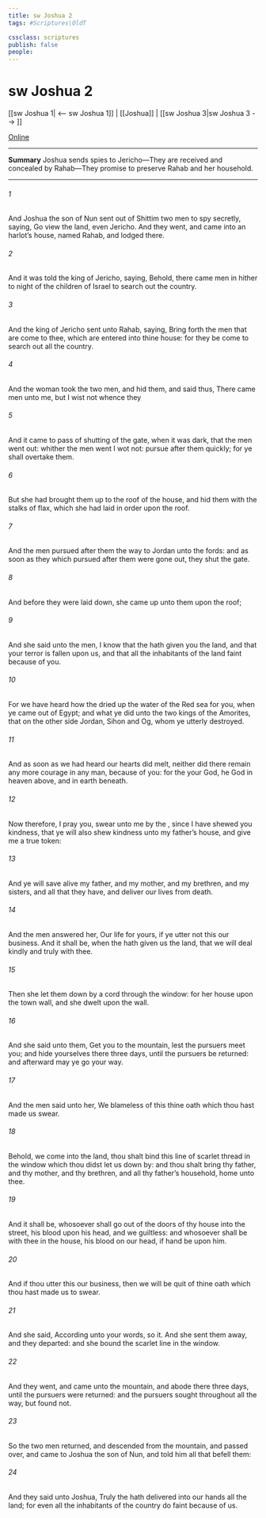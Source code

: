 ```yaml
---
title: sw Joshua 2
tags: #Scriptures\OldT

cssclass: scriptures
publish: false
people:
---
```


# sw Joshua 2
[[sw Joshua 1| <-- sw Joshua 1]] | [[Joshua]] | [[sw Joshua 3|sw Joshua 3 --> ]]

[Online](https://churchofjesuschrist.org/study/scriptures/ot/josh/2?lang=eng)

---
__Summary__
Joshua sends spies to Jericho—They are received and concealed by Rahab—They promise to preserve Rahab and her household.

---
###### 1 
And Joshua the son of Nun sent out of Shittim two men to spy secretly, saying, Go view the land, even Jericho. And they went, and came into an harlot’s house, named Rahab, and lodged there.

###### 2 
And it was told the king of Jericho, saying, Behold, there came men in hither to night of the children of Israel to search out the country.

###### 3 
And the king of Jericho sent unto Rahab, saying, Bring forth the men that are come to thee, which are entered into thine house: for they be come to search out all the country.

###### 4 
And the woman took the two men, and hid them, and said thus, There came men unto me, but I wist not whence they 

###### 5 
And it came to pass  of shutting of the gate, when it was dark, that the men went out: whither the men went I wot not: pursue after them quickly; for ye shall overtake them.

###### 6 
But she had brought them up to the roof of the house, and hid them with the stalks of flax, which she had laid in order upon the roof.

###### 7 
And the men pursued after them the way to Jordan unto the fords: and as soon as they which pursued after them were gone out, they shut the gate.

###### 8 
And before they were laid down, she came up unto them upon the roof;

###### 9 
And she said unto the men, I know that the  hath given you the land, and that your terror is fallen upon us, and that all the inhabitants of the land faint because of you.

###### 10 
For we have heard how the  dried up the water of the Red sea for you, when ye came out of Egypt; and what ye did unto the two kings of the Amorites, that  on the other side Jordan, Sihon and Og, whom ye utterly destroyed.

###### 11 
And as soon as we had heard  our hearts did melt, neither did there remain any more courage in any man, because of you: for the  your God, he  God in heaven above, and in earth beneath.

###### 12 
Now therefore, I pray you, swear unto me by the , since I have shewed you kindness, that ye will also shew kindness unto my father’s house, and give me a true token:

###### 13 
And  ye will save alive my father, and my mother, and my brethren, and my sisters, and all that they have, and deliver our lives from death.

###### 14 
And the men answered her, Our life for yours, if ye utter not this our business. And it shall be, when the  hath given us the land, that we will deal kindly and truly with thee.

###### 15 
Then she let them down by a cord through the window: for her house  upon the town wall, and she dwelt upon the wall.

###### 16 
And she said unto them, Get you to the mountain, lest the pursuers meet you; and hide yourselves there three days, until the pursuers be returned: and afterward may ye go your way.

###### 17 
And the men said unto her, We  blameless of this thine oath which thou hast made us swear.

###### 18 
Behold,  we come into the land, thou shalt bind this line of scarlet thread in the window which thou didst let us down by: and thou shalt bring thy father, and thy mother, and thy brethren, and all thy father’s household, home unto thee.

###### 19 
And it shall be,  whosoever shall go out of the doors of thy house into the street, his blood  upon his head, and we  guiltless: and whosoever shall be with thee in the house, his blood  on our head, if  hand be upon him.

###### 20 
And if thou utter this our business, then we will be quit of thine oath which thou hast made us to swear.

###### 21 
And she said, According unto your words, so  it. And she sent them away, and they departed: and she bound the scarlet line in the window.

###### 22 
And they went, and came unto the mountain, and abode there three days, until the pursuers were returned: and the pursuers sought  throughout all the way, but found  not.

###### 23 
So the two men returned, and descended from the mountain, and passed over, and came to Joshua the son of Nun, and told him all  that befell them:

###### 24 
And they said unto Joshua, Truly the  hath delivered into our hands all the land; for even all the inhabitants of the country do faint because of us.

